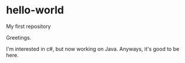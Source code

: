 # hello-world
My first repository

Greetings.

I'm interested in c#, but now working on Java. Anyways, it's good to be here.
